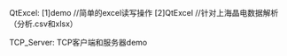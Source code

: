 QtExcel:
	[1]demo 		//简单的excel读写操作
	[2]QtExcel	//针对上海晶电数据解析（分析.csv和xlsx）

TCP_Server:
	TCP客户端和服务器demo
